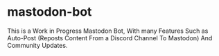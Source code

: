 # mastodon-bot
This is a Work in Progress Mastodon Bot, With many Features Such as Auto-Post (Reposts Content From a Discord Channel To Mastodon) And Community Updates.
